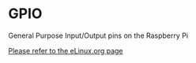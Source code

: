 # GPIO

General Purpose Input/Output pins on the Raspberry Pi

[Please refer to the eLinux.org page](http://elinux.org/RPi_Low-level_peripherals)